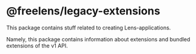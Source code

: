 # @freelens/legacy-extensions

This package contains stuff related to creating Lens-applications.

Namely, this package contains information about extensions and bundled extensions of the v1 API.
